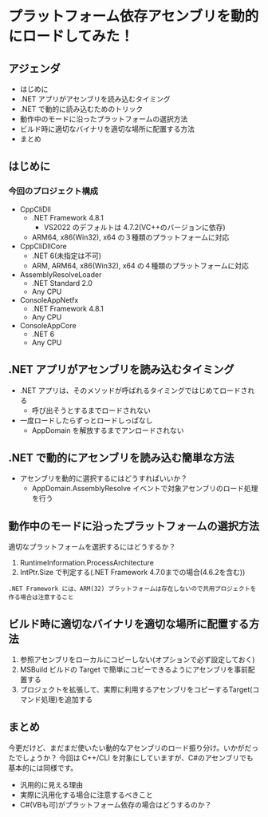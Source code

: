 # プラットフォーム依存アセンブリを動的にロードしてみた！

## アジェンダ
- はじめに
- .NET アプリがアセンブリを読み込むタイミング
- .NET で動的に読み込むためのトリック
- 動作中のモードに沿ったプラットフォームの選択方法
- ビルド時に適切なバイナリを適切な場所に配置する方法
- まとめ

## はじめに

### 今回のプロジェクト構成

- CppCliDll
    - .NET Framework 4.8.1
        - VS2022 のデフォルトは 4.7.2(VC++のバージョンに依存)
    - ARM64, x86(Win32), x64 の３種類のプラットフォームに対応
- CppCliDllCore
    - .NET 6(未指定は不可)
    - ARM, ARM64, x86(Win32), x64 の４種類のプラットフォームに対応
- AssemblyResolveLoader
    - .NET Standard 2.0
    - Any CPU
- ConsoleAppNetfx
    - .NET Framework 4.8.1
    - Any CPU
- ConsoleAppCore
    - .NET 6
    - Any CPU

## .NET アプリがアセンブリを読み込むタイミング

- .NET アプリは、そのメソッドが呼ばれるタイミングではじめてロードされる
    - 呼び出そうとするまでロードされない
- 一度ロードしたらずっとロードしっぱなし
    - AppDomain を解放するまでアンロードされない

## .NET で動的にアセンブリを読み込む簡単な方法

- アセンブリを動的に選択するにはどうすればいいか？
    - AppDomain.AssemblyResolve イベントで対象アセンブリのロード処理を行う



## 動作中のモードに沿ったプラットフォームの選択方法

適切なプラットフォームを選択するにはどうするか？

1. RuntimeInformation.ProcessArchitecture
2. IntPtr.Size で判定する(.NET Framework 4.7.0までの場合(4.6.2を含む))

```
.NET Framework には、ARM(32) プラットフォームは存在しないので共用プロジェクトを作る場合は注意すること
```

## ビルド時に適切なバイナリを適切な場所に配置する方法

1. 参照アセンブリをローカルにコピーしない(オプションで必ず設定しておく)
2. MSBuild ビルドの Target で簡単にコピーできるようにアセンブリを事前配置する
3. プロジェクトを拡張して、実際に利用するアセンブリをコピーするTarget(コマンド処理)を追加する

## まとめ

今更だけど、まだまだ使いたい動的なアセンブリのロード振り分け。いかがだったでしょうか？
今回は C++/CLI を対象にしていますが、C#のアセンブリでも基本的には同様です。

- 汎用的に見える理由
- 実際に汎用化する場合に注意するべきこと
- C#(VBも可)がプラットフォーム依存の場合はどうするのか？

